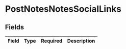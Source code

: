 # PostNotesNotesSocialLinks


## Fields

| Field       | Type        | Required    | Description |
| ----------- | ----------- | ----------- | ----------- |